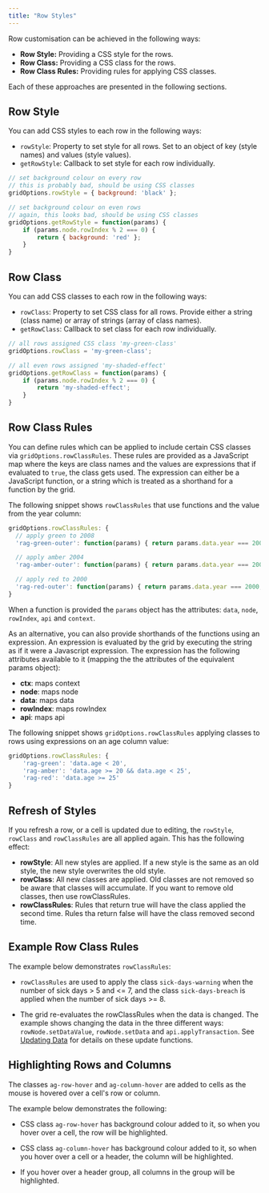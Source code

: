 ```yaml
---
title: "Row Styles"
---
```


Row customisation can be achieved in the following ways:

- **Row Style:** Providing a CSS style for the rows.
- **Row Class:** Providing a CSS class for the rows.
- **Row Class Rules:** Providing rules for applying CSS classes.

Each of these approaches are presented in the following sections.

## Row Style

You can add CSS styles to each row in the following ways:

- `rowStyle`: Property to set style for all rows. Set to an object of key (style names) and values (style values).
- `getRowStyle`: Callback to set style for each row individually.


```js
// set background colour on every row
// this is probably bad, should be using CSS classes
gridOptions.rowStyle = { background: 'black' };

// set background colour on even rows
// again, this looks bad, should be using CSS classes
gridOptions.getRowStyle = function(params) {
    if (params.node.rowIndex % 2 === 0) {
        return { background: 'red' };
    }
}
```

## Row Class

You can add CSS classes to each row in the following ways:

- `rowClass`: Property to set CSS class for all rows. Provide either a string (class name) or array of strings (array
    of class names).
- `getRowClass`: Callback to set class for each row individually.


```js
// all rows assigned CSS class 'my-green-class'
gridOptions.rowClass = 'my-green-class';

// all even rows assigned 'my-shaded-effect'
gridOptions.getRowClass = function(params) {
    if (params.node.rowIndex % 2 === 0) {
        return 'my-shaded-effect';
    }
}
```

## Row Class Rules

You can define rules which can be applied to include certain CSS classes via `gridOptions.rowClassRules`. These rules are provided as a JavaScript map where the keys are class names and the values are expressions that if evaluated to `true`, the class gets used. The expression can either be a JavaScript function, or a string which is treated as a shorthand for a function by the grid.

The following snippet shows `rowClassRules` that use functions and the value from the year column:


```js
gridOptions.rowClassRules: {
  // apply green to 2008
  'rag-green-outer': function(params) { return params.data.year === 2008; },

  // apply amber 2004
  'rag-amber-outer': function(params) { return params.data.year === 2004; },

  // apply red to 2000
  'rag-red-outer': function(params) { return params.data.year === 2000; }
}
```

When a function is provided the `params` object has the attributes: `data`, `node`, `rowIndex`, `api` and `context`.

As an alternative, you can also provide shorthands of the functions using an expression.
An expression is evaluated by the grid by executing the string as if it were a Javascript expression. The expression has the following attributes available to it (mapping the the attributes of the equivalent
params object):

- **ctx**: maps context
- **node**: maps node
- **data**: maps data
- **rowIndex**: maps rowIndex
- **api**: maps api

The following snippet shows `gridOptions.rowClassRules` applying classes to rows using expressions on an age column value:

```js
gridOptions.rowClassRules: {
    'rag-green': 'data.age < 20',
    'rag-amber': 'data.age >= 20 && data.age < 25',
    'rag-red': 'data.age >= 25'
}
```

## Refresh of Styles

If you refresh a row, or a cell is updated due to editing, the `rowStyle`, `rowClass` and `rowClassRules` are all applied again. This has the following effect:

- **rowStyle**: All new styles are applied. If a new style is the
    same as an old style, the new style overwrites the old style.
- **rowClass**: All new classes are applied. Old classes are not removed so be aware that classes will accumulate. If you want to remove old classes, then use rowClassRules.
- **rowClassRules**: Rules that return true will have the class applied the second time. Rules tha return false will have the class removed second time.

## Example Row Class Rules


The example below demonstrates `rowClassRules`:

- `rowClassRules` are used to apply the class `sick-days-warning` when the number of sick days > 5 and <= 7, and the class `sick-days-breach` is applied when the number of sick days >= 8.

- The grid re-evaluates the rowClassRules when the data is changed. The example
shows changing the data in the three different ways: `rowNode.setDataValue`, `rowNode.setData` and `api.applyTransaction`. See [Updating Data](./data-update/) for details on these update functions.

<grid-example title='Row Class Rules' name='row-class-rules' type='generated'></grid-example>

## Highlighting Rows and Columns

The classes `ag-row-hover` and `ag-column-hover` are added to cells as the mouse is hovered over a cell's row or column.

The example below demonstrates the following:

- CSS class `ag-row-hover` has background colour added to it, so when you hover over a cell, the row will be highlighted.

- CSS class `ag-column-hover` has background colour added to it, so when you hover over a cell or a header, the column will be highlighted.

- If you hover over a header group, all columns in the group will be highlighted.

<grid-example title='Highlight Rows And Columns' name='highlight-rows-and-columns' type='generated'></grid-example>
